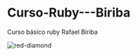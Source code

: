 # Curso-Ruby---Biriba
Curso básico ruby Rafael Biriba


![red-diamond](https://github.com/user-attachments/assets/dc520f74-34d0-45b3-a056-1e3b1b209650)
